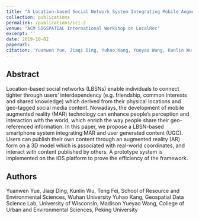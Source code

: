 ```yaml
---
title: "A Location-based Social Network System Integrating Mobile Augmented Reality and User Generated Content"
collection: publications
permalink: /publications/ici-2
venue: "ACM SIGSPATIAL International Workshop on LocalRec"
excerpt: ''
date: 2019-10-02
paperurl: 
citation: 'Yuanwen Yue, Jiaqi Ding, Yuhao Kang, Yueyao Wang, Kunlin Wu, and Teng Fei. 2019. A Location-based Social Network System Integrating Mobile Augmented Reality and User Generated Content. In <i> LocalRec’19, November 5, 2019, Chicago, Illinois, USA.</i>'
---
```


## Abstract
Location-based social networks (LBSNs) enable individuals to connect tighter through users’ interdependency (e.g. friendship, common interests and shared knowledge) which derived from their physical locations and geo-tagged social media content. Nowadays, the development of mobile augmented reality (MAR) technology can enhance people’s perception and interaction with the world, which enrich the way people share their geo-referenced information. In this paper, we propose a LBSN-based smartphone system integrating MAR and user generated content (UGC). Users can publish their own content through an augmented reality (AR) form on a 3D model which is associated with real-world coordinates, and interact with content published by others. A prototype system is implemented on the iOS platform to prove the efficiency of the framework.

## Authors
Yuanwen Yue, Jiaqi Ding, Kunlin Wu, Teng Fei, School of Resource and Environmental Sciences, Wuhan University
Yuhao Kang, Geospatial Data Science Lab, University of Wisconsin, Madison
Yueyao Wang, College of Urban and Environmental Sciences, Peking University

